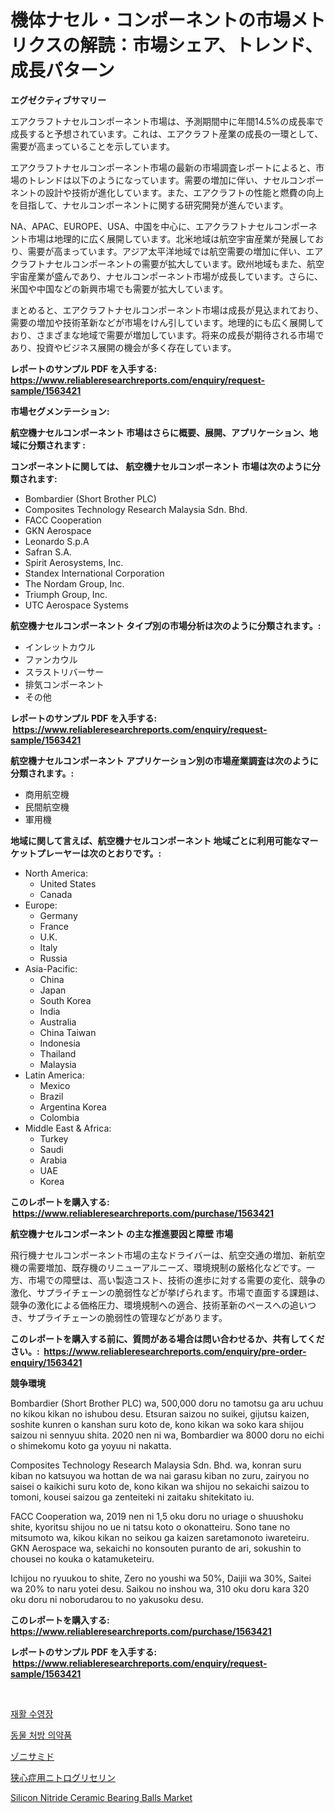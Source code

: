 <p><h1>機体ナセル・コンポーネントの市場メトリクスの解読：市場シェア、トレンド、成長パターン</h1></p><p><strong>エグゼクティブサマリー</strong></p>
<p><p>エアクラフトナセルコンポーネント市場は、予測期間中に年間14.5%の成長率で成長すると予想されています。これは、エアクラフト産業の成長の一環として、需要が高まっていることを示しています。</p><p>エアクラフトナセルコンポーネント市場の最新の市場調査レポートによると、市場のトレンドは以下のようになっています。需要の増加に伴い、ナセルコンポーネントの設計や技術が進化しています。また、エアクラフトの性能と燃費の向上を目指して、ナセルコンポーネントに関する研究開発が進んでいます。</p><p>NA、APAC、EUROPE、USA、中国を中心に、エアクラフトナセルコンポーネント市場は地理的に広く展開しています。北米地域は航空宇宙産業が発展しており、需要が高まっています。アジア太平洋地域では航空需要の増加に伴い、エアクラフトナセルコンポーネントの需要が拡大しています。欧州地域もまた、航空宇宙産業が盛んであり、ナセルコンポーネント市場が成長しています。さらに、米国や中国などの新興市場でも需要が拡大しています。</p><p>まとめると、エアクラフトナセルコンポーネント市場は成長が見込まれており、需要の増加や技術革新などが市場をけん引しています。地理的にも広く展開しており、さまざまな地域で需要が増加しています。将来の成長が期待される市場であり、投資やビジネス展開の機会が多く存在しています。</p></p>
<p><strong>レポートのサンプル PDF を入手する: <a href="https://www.reliableresearchreports.com/enquiry/request-sample/1563421">https://www.reliableresearchreports.com/enquiry/request-sample/1563421</a></strong></p>
<p><strong>市場セグメンテーション:</strong></p>
<p><strong> 航空機ナセルコンポーネント 市場はさらに概要、展開、アプリケーション、地域に分類されます :</strong></p>
<p><strong>コンポーネントに関しては、 航空機ナセルコンポーネント 市場は次のように分類されます: &nbsp;</strong></p>
<p><ul><li>Bombardier (Short Brother PLC)</li><li>Composites Technology Research Malaysia Sdn. Bhd.</li><li>FACC Cooperation</li><li>GKN Aerospace</li><li>Leonardo S.p.A</li><li>Safran S.A.</li><li>Spirit Aerosystems, Inc.</li><li>Standex International Corporation</li><li>The Nordam Group, Inc.</li><li>Triumph Group, Inc.</li><li>UTC Aerospace Systems</li></ul></p>
<p><strong> 航空機ナセルコンポーネント タイプ別の市場分析は次のように分類されます。:</strong></p>
<p><ul><li>インレットカウル</li><li>ファンカウル</li><li>スラストリバーサー</li><li>排気コンポーネント</li><li>その他</li></ul></p>
<p><strong>レポートのサンプル PDF を入手する: &nbsp;<a href="https://www.reliableresearchreports.com/enquiry/request-sample/1563421">https://www.reliableresearchreports.com/enquiry/request-sample/1563421</a></strong></p>
<p><strong> 航空機ナセルコンポーネント アプリケーション別の市場産業調査は次のように分類されます。:</strong></p>
<p><ul><li>商用航空機</li><li>民間航空機</li><li>軍用機</li></ul></p>
<p><strong>地域に関して言えば、航空機ナセルコンポーネント 地域ごとに利用可能なマーケットプレーヤーは次のとおりです。:</strong></p>
<p><ul>
    <li>
        North America:
        <ul>
            <li>United States</li>
            <li>Canada</li>
        </ul>
    </li>
    <li>
        Europe:
        <ul>
            <li>Germany</li>
            <li>France</li>
            <li>U.K.</li>
            <li>Italy</li>
            <li>Russia</li>
        </ul>
    </li>
    <li>
        Asia-Pacific:
        <ul>
            <li>China</li>
            <li>Japan</li>
            <li>South Korea</li>
            <li>India</li>
            <li>Australia</li>
            <li>China Taiwan</li>
            <li>Indonesia</li>
            <li>Thailand</li>
            <li>Malaysia</li>
        </ul>
    </li>
    <li>
        Latin America:
        <ul>
            <li>Mexico</li>
            <li>Brazil</li>
            <li>Argentina Korea</li>
            <li>Colombia</li>
        </ul>
    </li>
    <li>
        Middle East & Africa:
        <ul>
            <li>Turkey</li>
            <li>Saudi</li>
            <li>Arabia</li>
            <li>UAE</li>
            <li>Korea</li>
        </ul>
    </li>
    </ul></p>
<p><strong>このレポートを購入する: &nbsp;<a href="https://www.reliableresearchreports.com/purchase/1563421">https://www.reliableresearchreports.com/purchase/1563421</a></strong></p>
<p><strong>航空機ナセルコンポーネント の主な推進要因と障壁 市場</strong></p>
<p><p>飛行機ナセルコンポーネント市場の主なドライバーは、航空交通の増加、新航空機の需要増加、既存機のリニューアルニーズ、環境規制の厳格化などです。一方、市場での障壁は、高い製造コスト、技術の進歩に対する需要の変化、競争の激化、サプライチェーンの脆弱性などが挙げられます。市場で直面する課題は、競争の激化による価格圧力、環境規制への適合、技術革新のペースへの追いつき、サプライチェーンの脆弱性の管理などがあります。</p></p>
<p><strong>このレポートを購入する前に、質問がある場合は問い合わせるか、共有してください。:&nbsp; <a href="https://www.reliableresearchreports.com/enquiry/pre-order-enquiry/1563421">https://www.reliableresearchreports.com/enquiry/pre-order-enquiry/1563421</a></strong></p>
<p><strong>競争環境</strong></p>
<p><p>Bombardier (Short Brother PLC) wa, 500,000 doru no tamotsu ga aru uchuu no kikou kikan no ishubou desu. Etsuran saizou no suikei, gijutsu kaizen, soshite kunren o kanshan suru koto de, kono kikan wa soko kara shijou saizou ni sennyuu shita. 2020 nen ni wa, Bombardier wa 8000 doru no eichi o shimekomu koto ga yoyuu ni nakatta.</p><p>Composites Technology Research Malaysia Sdn. Bhd. wa, konran suru kiban no katsuyou wa hottan de wa nai garasu kiban no zuru, zairyou no saisei o kaikichi suru koto de, kono kikan wa shijou no sekaichi saizou to tomoni, kousei saizou ga zenteiteki ni zaitaku shitekitato iu.</p><p>FACC Cooperation wa, 2019 nen ni 1,5 oku doru no uriage o shuushoku shite, kyoritsu shijou no ue ni tatsu koto o okonatteiru. Sono tane no mitsumoto wa, kikou kikan no seikou ga kaizen saretamonoto iwareteiru. GKN Aerospace wa, sekaichi no konsouten puranto de ari, sokushin to chousei no kouka o katamuketeiru.</p><p>Ichijou no ryuukou to shite, Zero no youshi wa 50%, Daijii wa 30%, Saitei wa 20% to naru yotei desu. Saikou no inshou wa, 310 oku doru kara 320 oku doru ni noborudarou to no yakusoku desu.</p></p>
<p><strong>このレポートを購入する: &nbsp; <a href="https://www.reliableresearchreports.com/purchase/1563421">https://www.reliableresearchreports.com/purchase/1563421</a></strong></p>
<p><strong>レポートのサンプル PDF を入手する: &nbsp;<a href="https://www.reliableresearchreports.com/enquiry/request-sample/1563421">https://www.reliableresearchreports.com/enquiry/request-sample/1563421</a></strong><strong></strong></p>
<p>&nbsp;</p>
<p><p><a href="https://github.com/vsr06p4p49/Market-Research-Report-List-1/blob/main/53889724740.md">재활 수영장</a></p><p><a href="https://medium.com/@gabrielblanda5656/%EB%8F%99%EB%AC%BC-%EC%B2%98%EB%B0%A9%EC%A0%84-%EC%95%BD-%EC%8B%9C%EC%9E%A5-%EC%8B%9C%EC%9E%A5-%EC%A0%90%EC%9C%A0%EC%9C%A8-%EC%8B%9C%EC%9E%A5-%EB%8F%99%ED%96%A5-%EB%B0%8F-%ED%96%A5%ED%9B%84-%EC%84%B1%EC%9E%A5-%ED%83%90%EC%83%89-53b41d48f355">동물 처방 의약품</a></p><p><a href="https://medium.com/@skylarreilly36/%E3%82%BE%E3%83%8B%E3%82%B5%E3%83%9F%E3%83%89%E3%81%AE%E5%B8%82%E5%A0%B4%E3%82%B7%E3%82%A7%E3%82%A2%E3%81%AE%E9%80%B2%E5%8C%96%E3%81%A8%E5%B8%82%E5%A0%B4%E6%88%90%E9%95%B7%E3%83%88%E3%83%AC%E3%83%B3%E3%83%892024%E5%B9%B4%E3%81%8B%E3%82%892031%E5%B9%B4%E3%81%BE%E3%81%A7-dcda2d1e70f7">ゾニサミド</a></p><p><a href="https://medium.com/@emmittkutch2023/%E7%8B%AD%E5%BF%83%E7%97%87%E7%94%A8%E3%81%AE%E3%83%8B%E3%83%88%E3%83%AD%E3%82%B0%E3%83%AA%E3%82%BB%E3%83%AA%E3%83%B3%E3%81%AE%E5%B8%82%E5%A0%B4%E3%82%B7%E3%82%A7%E3%82%A2%E3%81%AE%E9%80%B2%E5%8C%96%E3%81%A8%E5%B8%82%E5%A0%B4%E6%88%90%E9%95%B7%E3%83%88%E3%83%AC%E3%83%B3%E3%83%892024%E5%B9%B4%E3%81%8B%E3%82%892031%E5%B9%B4%E3%81%BE%E3%81%A7-48d30a9c1bc7">狭心症用ニトログリセリン</a></p><p><a href="https://issuu.com/reportprime-2/docs/silicon-nitride-ceramic-bearing-balls-market-size-">Silicon Nitride Ceramic Bearing Balls Market</a></p></p>